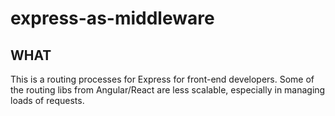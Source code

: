 # express-as-middleware

## WHAT
This is a routing processes for Express for front-end developers. Some of the routing libs from Angular/React are less scalable, especially in managing loads of requests.


